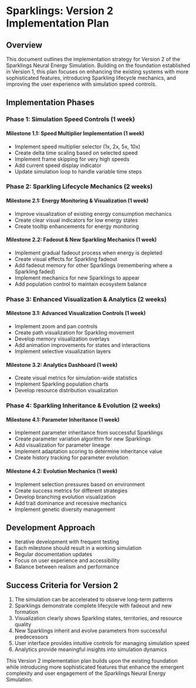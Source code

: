# Sparklings: Version 2 Implementation Plan

## Overview

This document outlines the implementation strategy for Version 2 of the Sparklings Neural Energy Simulation. Building on the foundation established in Version 1, this plan focuses on enhancing the existing systems with more sophisticated features, introducing Sparkling lifecycle mechanics, and improving the user experience with simulation speed controls.

## Implementation Phases

### Phase 1: Simulation Speed Controls (1 week)

#### Milestone 1.1: Speed Multiplier Implementation (1 week)
- Implement speed multiplier selector (1x, 2x, 5x, 10x)
- Create delta time scaling based on selected speed
- Implement frame skipping for very high speeds
- Add current speed display indicator
- Update simulation loop to handle variable time steps

### Phase 2: Sparkling Lifecycle Mechanics (2 weeks)

#### Milestone 2.1: Energy Monitoring & Visualization (1 week)
- Improve visualization of existing energy consumption mechanics
- Create clear visual indicators for low energy states
- Create tooltip enhancements for energy monitoring

#### Milestone 2.2: Fadeout & New Sparkling Mechanics (1 week)
- Implement gradual fadeout process when energy is depleted
- Create visual effects for Sparkling fadeout
- Add fadeout memory for other Sparklings (remembering where a Sparkling faded)
- Implement mechanics for new Sparklings to appear
- Add population control to maintain ecosystem balance

### Phase 3: Enhanced Visualization & Analytics (2 weeks)

#### Milestone 3.1: Advanced Visualization Controls (1 week)
- Implement zoom and pan controls
- Create path visualization for Sparkling movement
- Develop memory visualization overlays
- Add animation improvements for states and interactions
- Implement selective visualization layers

#### Milestone 3.2: Analytics Dashboard (1 week)
- Create visual metrics for simulation-wide statistics
- Implement Sparkling population charts
- Develop resource distribution visualization

### Phase 4: Sparkling Inheritance & Evolution (2 weeks)

#### Milestone 4.1: Parameter Inheritance (1 week)
- Implement parameter inheritance from successful Sparklings
- Create parameter variation algorithm for new Sparklings
- Add visualization for parameter lineage
- Implement adaptation scoring to determine inheritance value
- Create history tracking for parameter evolution

#### Milestone 4.2: Evolution Mechanics (1 week)
- Implement selection pressures based on environment
- Create success metrics for different strategies
- Develop branching evolution visualization
- Add trait dominance and recessive mechanics
- Implement genetic diversity management

## Development Approach

- Iterative development with frequent testing
- Each milestone should result in a working simulation
- Regular documentation updates
- Focus on user experience and accessibility
- Balance between realism and performance

## Success Criteria for Version 2

1. The simulation can be accelerated to observe long-term patterns
2. Sparklings demonstrate complete lifecycle with fadeout and new formation
3. Visualization clearly shows Sparkling states, territories, and resource quality
4. New Sparklings inherit and evolve parameters from successful predecessors
5. User interface provides intuitive controls for managing simulation speed
6. Analytics provide meaningful insights into simulation dynamics

This Version 2 implementation plan builds upon the existing foundation while introducing more sophisticated features that enhance the emergent complexity and user engagement of the Sparklings Neural Energy Simulation.